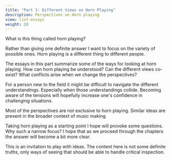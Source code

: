```yaml
---
title: "Part 1: Different Views on Horn Playing"
description: Perspectives on Horn playing
view: list-essays
weight: 20
---
```


What is this thing called horn playing?

Rather than giving one definite answer I want to focus on the variety of possible ones. Horn playing is a different thing to different people.

The essays in this part summarize some of the ways for looking at horn playing. How can horn playing be understood? Can the different views co-exist? What conflicts arise when we change the perspectives?

For a person new to the field it might be difficult to navigate the different understandings. Especially when those understandings collide. Becoming aware of the tensions will hopefully increase one's confidence in challenging situations.

Most of the perspectives are not exclusive to horn playing. Similar ideas are present in the broader context of music making.

Taking horn playing as a starting point I hope will provoke some questions. Why such a narrow focus? I hope that as we proceed through the chapters the answer will become a bit more clear.

This is an invitation to play with ideas. The content here is not some definite truths, only ways of seeing that should be able to handle critical inspection.
